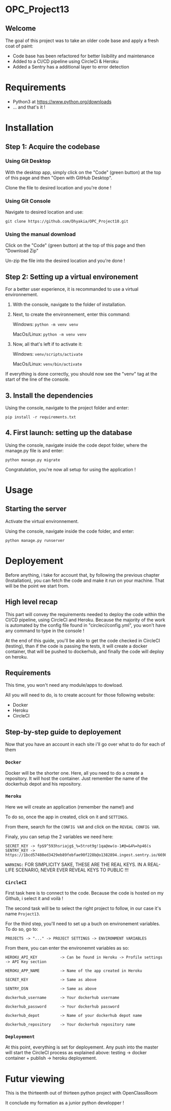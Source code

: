 # OPC_Project13

## Welcome

The goal of this project was to take an older code base and apply a fresh coat of paint:
- Code base has been refactored for better lisibility and maintenance
- Added to a CI/CD pipeline using CircleCi & Heroku
- Added a Sentry has a additional layer to error detection

# Requirements

* Python3 at https://www.python.org/downloads
* ... and that's it !

# Installation

## Step 1: Acquire the codebase

### Using Git Desktop
With the desktop app, simply click on the "Code" (green button) at the top of this page and then "Open with GitHub Desktop".

Clone the file to desired location and you're done !

### Using Git Console
Navigate to desired location and use:
```
git clone https://github.com/Dhyakia/OPC_Project10.git
```

### Using the manual download
Click on the "Code" (green button) at the top of this page and then "Download Zip"

Un-zip the file into the desired location and you're done !

## Step 2: Setting up a virtual environement

For a better user experience, it is recommanded to use a virtual environnement.

1. With the console, navigate to the folder of installation.

2. Next, to create the environnement, enter this command:
    
    Windows: ```python -m venv venv ```

    MacOs/Linux: ```python -m venv venv ```

3. Now, all that's left if to activate it:

    Windows: ```venv/scripts/activate```

    MacOs/Linux: ```venv/bin/activate```

If everything is done correctly, you should now see the "venv" tag at the start of the line of the console.

## 3. Install the dependencies

Using the console, navigate to the project folder and enter:
```
pip install -r requirements.txt
```

## 4. First launch: setting up the database

Using the console, navigate inside the code depot folder, where the manage.py file is and enter:
```
python manage.py migrate
```

Congratulation, you're now all setup for using the application !

# Usage

## Starting the server
Activate the virtual environnement.


Using the console, navigate inside the code folder, and enter:

```
python manage.py runserver
```

# Deployement

Before anything, i take for account that, by following the previous chapter (Installation), you can fetch the code and make it run on your machine. That will be the point we start from.

## High level recap

This part will convey the requirements needed to deploy the code within the CI/CD pipeline, using CircleCI and Heroku. 
Because the majority of the work is automated by the config file found in "circleci/config.yml", you won't have any command to type in the console !

At the end of this guide, you'll be able to get the code checked in CircleCI (testing), than if the code is passing the tests, it will create a docker container, that will be pushed to dockerhub, and finally the code will deploy on heroku.

## Requirements

This time, you won't need any module/apps to dowload.

All you will need to do, is to create account for those following website:
- Docker 
- Heroku
- CircleCI


## Step-by-step guide to deployement

Now that you have an account in each site i'll go over what to do for each of them

### `Docker`

Docker will be the shorter one. Here, all you need to do a create a repository. It will host the container. Just remember the name of the dockerhub depot and his repository.

### `Heroku`

Here we will create an application (remember the name!) and 


To do so, once the app in created, click on it and `SETTINGS`.

From there, search for the `CONFIG VAR` and click on the `REVEAL CONFIG VAR`.

Finaly, you can setup the 2 variables we need here:

```
SECRET_KEY -> fp$9^593hsriajg$_%=5trot9g!1qa@ew(o-1#@=&4%=hp46(s
SENTRY_KEY -> https://1bcd57480ed3429eb89febfae90f228b@o1382894.ingest.sentry.io/6698677
```

`WARNING:` FOR SIMPLICITY SAKE, THESE ARE THE REAL KEYS. IN A REAL-LIFE SCENARIO, NEVER EVER REVEAL KEYS TO PUBLIC !!!

### `CircleCI`

First task here is to connect to the code. Because the code is hosted on my Github, i select it and voilà !

The second task will be to select the right project to follow, in our case it's name `Project13`.

For the third step, you'll need to set up a buch on environement variables. 
To do so, go to: 
```
PROJECTS -> "..." -> PROJECT SETTINGS -> ENVIRONMENT VARIABLES
```

From there, you can enter the environemnt variables as so:
```
HEROKU_API_KEY          -> Can be found in Heroku -> Profile settings -> API Key section

HEROKU_APP_NAME	        -> Name of the app created in Heroku

SECRET_KEY	            -> Same as above

SENTRY_DSN	            -> Same as above

dockerhub_username	    -> Your dockerhub username

dockerhub_password	    -> Your dockerhub password

dockerhub_depot	        -> Name of your dockerhub depot name

dockerhub_repository	-> Your dockerhub repository name
```

### `Deployement`

At this point, everything is set for deployement. Any push into the master will start the CircleCI process as explained above: testing -> docker container + publish -> heroku deployement.


# Futur viewing

This is the thirteenth out of thirteen python project with OpenClassRoom

It conclude my formation as a junior python developper !